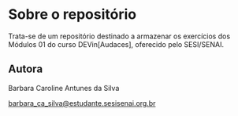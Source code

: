 # Sobre o repositório

Trata-se de um repositório destinado a armazenar os exercícios dos Módulos 01 do curso DEVin[Audaces], oferecido pelo SESI/SENAI.

## Autora
Barbara Caroline Antunes da Silva

barbara_ca_silva@estudante.sesisenai.org.br
